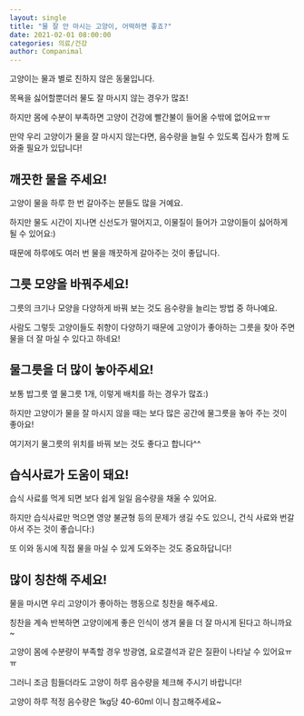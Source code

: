 ```yaml
---
layout: single
title: "물 잘 안 마시는 고양이, 어떡하면 좋죠?"
date: 2021-02-01 08:00:00
categories: 의료/건강
author: Companimal
---
```


고양이는 물과 별로 친하지 않은 동물입니다.

목욕을 싫어할뿐더러 물도 잘 마시지 않는 경우가 많죠!

하지만 몸에 수분이 부족하면 고양이 건강에 빨간불이 들어올 수밖에 없어요ㅠㅠ

만약 우리 고양이가 물을 잘 마시지 않는다면, 음수량을 늘릴 수 있도록 집사가 함께 도와줄 필요가 있답니다!

## 깨끗한 물을 주세요!

고양이 물을 하루 한 번 갈아주는 분들도 많을 거예요.

하지만 물도 시간이 지나면 신선도가 떨어지고, 이물질이 들어가 고양이들이 싫어하게 될 수 있어요:)

때문에 하루에도 여러 번 물을 깨끗하게 갈아주는 것이 좋답니다.

## 그릇 모양을 바꿔주세요!

그릇의 크기나 모양을 다양하게 바꿔 보는 것도 음수량을 늘리는 방법 중 하나예요.

사람도 그렇듯 고양이들도 취향이 다양하기 때문에 고양이가 좋아하는 그릇을 찾아 주면 물을 더 잘 마실 수 있다고 하네요!

## 물그릇을 더 많이 놓아주세요!

보통 밥그릇 옆 물그릇 1개, 이렇게 배치를 하는 경우가 많죠:)

하지만 고양이가 물을 잘 마시지 않을 때는 보다 많은 공간에 물그릇을 놓아 주는 것이 좋아요!

여기저기 물그릇의 위치를 바꿔 보는 것도 좋다고 합니다^^

## 습식사료가 도움이 돼요!

습식 사료를 먹게 되면 보다 쉽게 일일 음수량을 채울 수 있어요.

하지만 습식사료만 먹으면 영양 불균형 등의 문제가 생길 수도 있으니, 건식 사료와 번갈아서 주는 것이 좋습니다:)

또 이와 동시에 직접 물을 마실 수 있게 도와주는 것도 중요하답니다!

## 많이 칭찬해 주세요!

물을 마시면 우리 고양이가 좋아하는 행동으로 칭찬을 해주세요.

칭찬을 계속 반복하면 고양이에게 좋은 인식이 생겨 물을 더 잘 마시게 된다고 하니까요~

고양이 몸에 수분량이 부족할 경우 방광염, 요로결석과 같은 질환이 나타날 수 있어요ㅠㅠ

그러니 조금 힘들더라도 고양이 하루 음수량을 체크해 주시기 바랍니다!

고양이 하루 적정 음수량은 1kg당 40-60ml 이니 참고해주세요~
